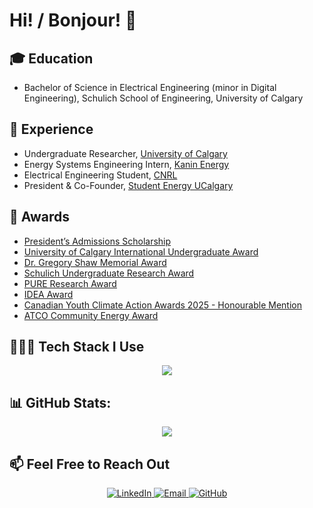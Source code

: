 # Hi! / Bonjour! 👋

## 🎓 Education

- Bachelor of Science in Electrical Engineering (minor in Digital Engineering), Schulich School of Engineering, University of Calgary

## 💼 Experience

- Undergraduate Researcher, [University of Calgary](https://schulich.ucalgary.ca/)
- Energy Systems Engineering Intern, [Kanin Energy](https://kaninenergy.com/)
- Electrical Engineering Student, [CNRL](https://www.cnrl.com/)
- President & Co-Founder, [Student Energy UCalgary](https://studentenergyuofc.org/)

## 🏅 Awards

- [President’s Admissions Scholarship](https://www.ucalgary.ca/registrar/awards/presidents-admission-scholarship)
- [University of Calgary International Undergraduate Award](https://ucalgary.ca/registrar/awards/university-calgary-international-undergraduate-award)
- [Dr. Gregory Shaw Memorial Award](https://ucalgary.ca/registrar/awards/dr-gregory-shaw-memorial-bursary)
- [Schulich Undergraduate Research Award](https://schulich.ucalgary.ca/research/undergraduate-students/program)
- [PURE Research Award](https://ucalgary.ca/experiential-learning/undergraduate-research/pure)
- [IDEA Award](https://su.ucalgary.ca/programs-services/funding-awards/academic-awards/)
- [Canadian Youth Climate Action Awards 2025 - Honourable Mention](https://www.linkedin.com/redir/redirect/?url=https%3A%2F%2Fwww.pivotgreen.ca%2Fclimateaward%2F2025-cycaa-prize-winners&urlhash=rCQX&isSdui=true&lipi=urn%3Ali%3Apage%3Ad_flagship3_profile_view_base_honors_details%3BK5JdDSuOTyyyzBVlqy4ouw%3D%3D)
- [ATCO Community Energy Award](https://www.linkedin.com/redir/redirect/?url=https%3A%2F%2Fwww.atco.com%2Fen-ca%2Four-commitment%2Fcommunity%2Fcommunity-energy-fund%2F2024-recipients.html&urlhash=wMTh&isSdui=true&lipi=urn%3Ali%3Apage%3Ad_flagship3_profile_view_base_honors_details%3BK5JdDSuOTyyyzBVlqy4ouw%3D%3D)

## 👨🏼‍💻 Tech Stack I Use

<div align="center">
    <img src="https://skillicons.dev/icons?i=py,git,github,bash,c,cpp,fastapi,html,js,pytorch,react,sklearn,selenium,anaconda,matlab,arduino&perline=8"/>
</div>

## 📊 GitHub Stats:
<div align="center">    
    <img src="https://github-readme-stats.vercel.app/api/top-langs/?username=kareim-y&theme=dark&hide_border=false&include_all_commits=false&count_private=false&layout=compact"/>
</div>

## 📫 Feel Free to Reach Out

<div align="center">
  <a href="https://www.linkedin.com/in/kareimyoussef/">
    <img src="https://img.shields.io/badge/LinkedIn-0A66C2.svg?style=for-the-badge&logo=LinkedIn&logoColor=white" alt="LinkedIn">
  </a>
  <a href="mailto:kareim.youssef@ucalgary.ca">
    <img src="https://img.shields.io/badge/Email-EA4335.svg?style=for-the-badge&logo=Email&logoColor=white" alt="Email">
  </a>
  <a href="https://github.com/kareim-y">
    <img src="https://img.shields.io/badge/GitHub-181717.svg?style=for-the-badge&logo=GitHub&logoColor=white" alt="GitHub">
  </a>
</div>


